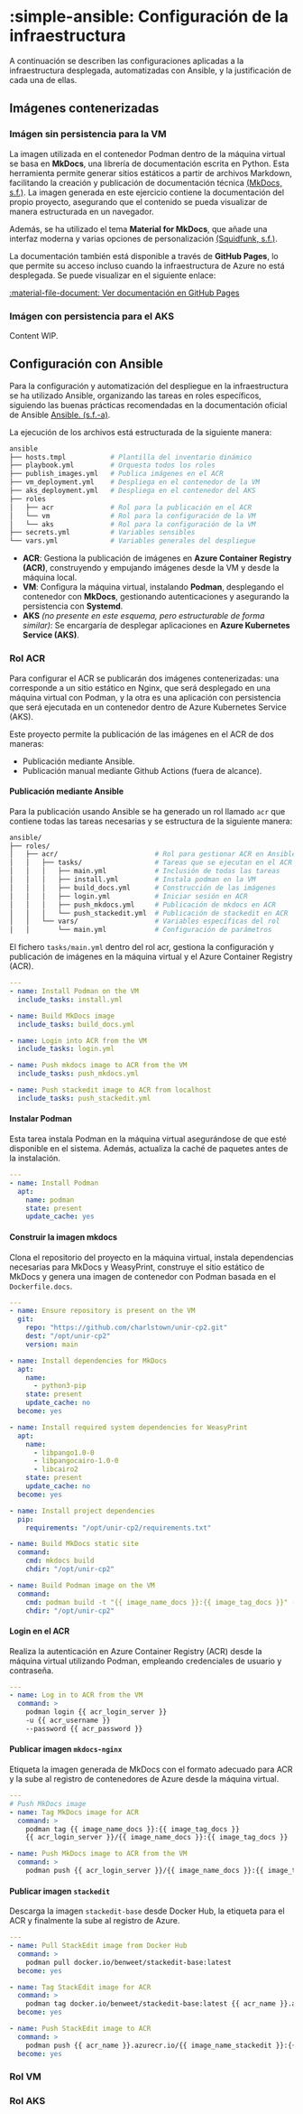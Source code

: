 # :simple-ansible: Configuración de la infraestructura

A continuación se describen las configuraciones aplicadas a la infraestructura desplegada, automatizadas con Ansible, y la justificación de cada una de ellas.

## Imágenes contenerizadas

### Imágen sin persistencia para la VM

La imagen utilizada en el contenedor Podman dentro de la máquina virtual se basa en **MkDocs**, una librería de documentación escrita en Python. Esta herramienta permite generar sitios estáticos a partir de archivos Markdown, facilitando la creación y publicación de documentación técnica [(MkDocs, s.f.)](./referencias.md#herramientas-usadas). La imagen generada en este ejercicio contiene la documentación del propio proyecto, asegurando que el contenido se pueda visualizar de manera estructurada en un navegador.

Además, se ha utilizado el tema **Material for MkDocs**, que añade una interfaz moderna y varias opciones de personalización [(Squidfunk, s.f.)](./referencias.md#herramientas-usadas).

La documentación también está disponible a través de **GitHub Pages**, lo que permite su acceso incluso cuando la infraestructura de Azure no está desplegada. Se puede visualizar en el siguiente enlace:  

[:material-file-document: Ver documentación en GitHub Pages](https://charlstown.github.io/unir-cp2)  

### Imágen con persistencia para el AKS

Content WIP.

## Configuración con Ansible 

Para la configuración y automatización del despliegue en la infraestructura se ha utilizado Ansible, organizando las tareas en roles específicos, siguiendo las buenas prácticas recomendadas en la documentación oficial de Ansible [Ansible. (s.f.-a)](../referencias.md).

La ejecución de los archivos está estructurada de la siguiente manera:

```bash
ansible
├── hosts.tmpl           # Plantilla del inventario dinámico
├── playbook.yml         # Orquesta todos los roles
├── publish_images.yml   # Publica imágenes en el ACR
├── vm_deployment.yml    # Despliega en el contenedor de la VM
├── aks_deployment.yml   # Despliega en el contenedor del AKS
├── roles
│   ├── acr              # Rol para la publicación en el ACR
│   └── vm               # Rol para la configuración de la VM
│   └── aks              # Rol para la configuración de la VM
├── secrets.yml          # Variables sensibles
└── vars.yml             # Variables generales del despliegue
```

- **ACR**: Gestiona la publicación de imágenes en **Azure Container Registry (ACR)**, construyendo y empujando imágenes desde la VM y desde la máquina local.  
- **VM**: Configura la máquina virtual, instalando **Podman**, desplegando el contenedor con **MkDocs**, gestionando autenticaciones y asegurando la persistencia con **Systemd**.  
- **AKS** *(no presente en este esquema, pero estructurable de forma similar)*: Se encargaría de desplegar aplicaciones en **Azure Kubernetes Service (AKS)**.

### Rol ACR

Para configurar el ACR se publicarán dos imágenes contenerizadas: una corresponde a un sitio estático en Nginx, que será desplegado en una máquina virtual con Podman, y la otra es una aplicación con persistencia que será ejecutada en un contenedor dentro de Azure Kubernetes Service (AKS).

Este proyecto permite la publicación de las imágenes en el ACR de dos maneras:

- Publicación mediante Ansible.
- Publicación manual mediante Github Actions (fuera de alcance).

#### Publicación mediante Ansible

Para la publicación usando Ansible se ha generado un rol llamado `acr` que contiene todas las tareas necesarias y se estructura de la siguiente manera:

```sh
ansible/
├── roles/
│   ├── acr/                        # Rol para gestionar ACR en Ansible
│   │   ├── tasks/                  # Tareas que se ejecutan en el ACR
│   │   │   ├── main.yml            # Inclusión de todas las tareas
│   │   │   ├── install.yml         # Instala podman en la VM
│   │   │   ├── build_docs.yml      # Construcción de las imágenes
│   │   │   ├── login.yml           # Iniciar sesión en ACR
│   │   │   ├── push_mkdocs.yml     # Publicación de mkdocs en ACR
│   │   │   └── push_stackedit.yml  # Publicación de stackedit en ACR
│   │   └── vars/                   # Variables específicas del rol
│   │       └── main.yml            # Configuración de parámetros
```

El fichero `tasks/main.yml` dentro del rol acr, gestiona la configuración y publicación de imágenes en la máquina virtual y el Azure Container Registry (ACR).

```yaml title="main.yml"
---
- name: Install Podman on the VM
  include_tasks: install.yml

- name: Build MkDocs image
  include_tasks: build_docs.yml

- name: Login into ACR from the VM
  include_tasks: login.yml

- name: Push mkdocs image to ACR from the VM
  include_tasks: push_mkdocs.yml

- name: Push stackedit image to ACR from localhost
  include_tasks: push_stackedit.yml
```

#### Instalar Podman

Esta tarea instala Podman en la máquina virtual asegurándose de que esté disponible en el sistema. Además, actualiza la caché de paquetes antes de la instalación.

```yaml title="install.yml"
---
- name: Install Podman
  apt:
    name: podman
    state: present
    update_cache: yes
```

#### Construir la imagen mkdocs

Clona el repositorio del proyecto en la máquina virtual, instala dependencias necesarias para MkDocs y WeasyPrint, construye el sitio estático de MkDocs y genera una imagen de contenedor con Podman basada en el `Dockerfile.docs`.

```yaml title="build_docs.yml"
---
- name: Ensure repository is present on the VM
  git:
    repo: "https://github.com/charlstown/unir-cp2.git"
    dest: "/opt/unir-cp2"
    version: main

- name: Install dependencies for MkDocs
  apt:
    name:
      - python3-pip
    state: present
    update_cache: no
  become: yes

- name: Install required system dependencies for WeasyPrint
  apt:
    name:
      - libpango1.0-0
      - libpangocairo-1.0-0
      - libcairo2
    state: present
    update_cache: no
  become: yes

- name: Install project dependencies
  pip:
    requirements: "/opt/unir-cp2/requirements.txt"

- name: Build MkDocs static site
  command:
    cmd: mkdocs build
    chdir: "/opt/unir-cp2"

- name: Build Podman image on the VM
  command:
    cmd: podman build -t "{{ image_name_docs }}:{{ image_tag_docs }}" -f /opt/unir-cp2/Dockerfile.docs
    chdir: "/opt/unir-cp2"
```

#### Login en el ACR

Realiza la autenticación en Azure Container Registry (ACR) desde la máquina virtual utilizando Podman, empleando credenciales de usuario y contraseña.

```yaml title="login_acr.yml"
---
- name: Log in to ACR from the VM
  command: >
    podman login {{ acr_login_server }} 
    -u {{ acr_username }} 
    --password {{ acr_password }}
```

#### Publicar imagen `mkdocs-nginx`

Etiqueta la imagen generada de MkDocs con el formato adecuado para ACR y la sube al registro de contenedores de Azure desde la máquina virtual.

```yaml title="push_mkdocs.yml"
---
# Push MkDocs image
- name: Tag MkDocs image for ACR
  command: >
    podman tag {{ image_name_docs }}:{{ image_tag_docs }} 
    {{ acr_login_server }}/{{ image_name_docs }}:{{ image_tag_docs }}

- name: Push MkDocs image to ACR from the VM
  command: >
    podman push {{ acr_login_server }}/{{ image_name_docs }}:{{ image_tag_docs }}

```

#### Publicar imagen `stackedit`

Descarga la imagen `stackedit-base` desde Docker Hub, la etiqueta para el ACR y finalmente la sube al registro de Azure.

```yaml title="push_stackedit.yml"
---
- name: Pull StackEdit image from Docker Hub
  command: >
    podman pull docker.io/benweet/stackedit-base:latest
  become: yes

- name: Tag StackEdit image for ACR
  command: >
    podman tag docker.io/benweet/stackedit-base:latest {{ acr_name }}.azurecr.io/{{ image_name_stackedit }}:{{ image_tag_stackedit }}
  become: yes

- name: Push StackEdit image to ACR
  command: >
    podman push {{ acr_name }}.azurecr.io/{{ image_name_stackedit }}:{{ image_tag_stackedit }}
  become: yes
```


### Rol VM

### Rol AKS